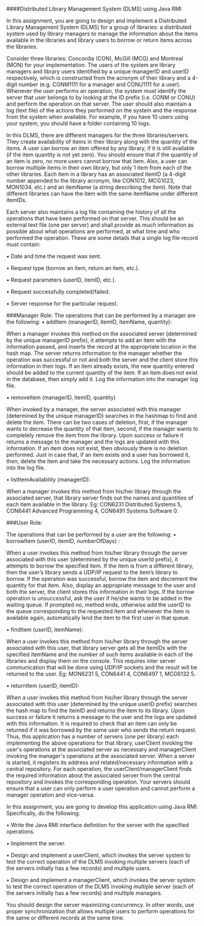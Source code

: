 ####Distributed Library Management System (DLMS) using Java RMI

In this assignment, you are going to design and implement a Distributed Library Management System (DLMS) for a group of libraries: a distributed system used by library managers to manage the information about the items available in the libraries and library users to borrow or return items across the libraries.

Consider three libraries: Concordia (CON), McGill (MCG) and Montreal (MON) for your implementation. The users of the system are library managers and library users identified by a unique managerID and userID respectively, which is constructed from the acronym of their library and a 4-digit number (e.g. CONM1111 for a manager and CONU1111 for a user). Whenever the user performs an operation, the system must identify the server that user belongs to by looking at the ID prefix (i.e. CONM or CONU) and perform the operation on that server. The user should also maintain a log (text file) of the actions they performed on the system and the response from the system when available. For example, if you have 10 users using your system, you should have a folder containing 10 logs.

In this DLMS, there are different managers for the three libraries/servers. They create availability of items in their library along with the quantity of the items. A user can borrow an item offered by any library, if it is still available (if the item quantity is not yet zero). You should ensure that if the quantity of an item is zero, no more users cannot borrow that item. Also, a user can borrow multiple items in their own library, but only 1 item from each of the other libraries. Each item in a library has an associated itemID (a 4-digit number appended to the library acronym, like CON1012, MCG1023, MON1034, etc.) and an itemName (a string describing the item). Note that different libraries can have the item with the same itemName under different itemIDs.

Each server also maintains a log file containing the history of all the operations that have been performed on that server. This should be an external text file (one per server) and shall provide as much information as possible about what operations are performed, at what time and who performed the operation. These are some details that a single log file record must contain:

• Date and time the request was sent.

• Request type (borrow an item, return an item, etc.).

• Request parameters (userID, itemID, etc.).

• Request successfully completed/failed.

• Server response for the particular request.


###Manager Role:
The operations that can be performed by a manager are the following:
• addItem (managerID, itemID, itemName, quantity):

When a manager invokes this method on the associated server (determined by the unique managerID prefix), it attempts to add an item with the information passed, and inserts the record at the appropriate location in the hash map. The server returns information to the manager whether the operation was successful or not and both the server and the client store this information in their logs. If an item already exists, the new quantity entered should be added to the current quantity of the item. If an item does not exist in the database, then simply add it. Log the information into the manager log file.

• removeItem (managerID, itemID, quantity)

When invoked by a manager, the server associated with this manager (determined by the unique managerID) searches in the hashmap to find and delete the item. There can be two cases of deletion, first, if the manager wants to decrease the quantity of that item, second, if the manager wants to completely remove the item from the library. Upon success or failure it returns a message to the manager and the logs are updated with this information. If an item does not exist, then obviously there is no deletion performed. Just in case that, if an item exists and a user has borrowed it, then, delete the item and take the necessary actions. Log the information into the log file.

• listItemAvailability (managerID):

When a manager invokes this method from his/her library through the associated server, that library server finds out the names and quantities of each item available in the library. Eg: CON6231 Distributed Systems 5, CON6441 Advanced Programming 4, CON6491 Systems Software 0.

###User Role:

The operations that can be performed by a user are the following:
• borrowItem (userID, itemID, numberOfDays) :

When a user invokes this method from his/her library through the server associated with this user (determined by the unique userId prefix), it attempts to borrow the specified item. If the item is from a different library, then the user’s library sends a UDP/IP request to the item’s library to borrow. If the operation was successful, borrow the item and decrement the quantity for that item. Also, display an appropriate message to the user and both the server, the client stores this information in their logs. If the borrow operation is unsuccessful, ask the user if he/she wants to be added in the waiting queue. If prompted no, method ends, otherwise add the userID to the queue corresponding to the requested item and whenever the item is available again, automatically lend the item to the first user in that queue.

• findItem (userID, itemName):

When a user invokes this method from his/her library through the server associated with this user, that library server gets all the itemIDs 
with the specified itemName and the number of such items available in each of the libraries and display them on the console. This requires inter server communication that will be done using UDP/IP sockets and the result will be returned to the user. Eg: MON6231 5, CON6441 4, CON6497 1, MCG6132 5.

• returnItem (userID, itemID):

When a user invokes this method from his/her library through the server associated with this user (determined by the unique userID prefix) searches the hash map to find the itemID and returns the item to its library. Upon success or failure it returns a message to the user and the logs are updated with this information. It is required to check that an item can only be returned if it was borrowed by the same user who sends the return request.
Thus, this application has a number of servers (one per library) each implementing the above operations for that library, userClient invoking the user's operations at the associated server as necessary and managerClient invoking the manager's operations at the associated server. When a server is started, it registers its address and related/necessary information with a central repository. For each operation, the userClient/managerClient finds the required information about the associated server from the central repository and invokes the corresponding operation. Your servers should ensure that a user can only perform a user operation and cannot perform a manager operation and vice-versa.

In this assignment, you are going to develop this application using Java RMI. Specifically, do the following:

• Write the Java RMI interface definition for the server with the specified operations.

• Implement the server.

• Design and implement a userClient, which invokes the server system to test the correct operation of the DLMS invoking multiple servers (each of the servers initially has a few records) and multiple users.

• Design and implement a managerClient, which invokes the server system to test the correct operation of the DLMS invoking multiple server (each of the servers initially has a few records) and multiple managers.

You should design the server maximizing concurrency. In other words, use proper synchronization that allows multiple users to perform operations for the same or different records at the same time.
